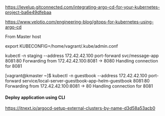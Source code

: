 
https://levelup.gitconnected.com/integrating-argo-cd-for-your-kubernetes-project-ba6e49dfebaa

https://www.velotio.com/engineering-blog/gitops-for-kubernetes-using-argo-cd

From Master host

export KUBECONFIG=/home/vagrant/.kube/admin.conf

kubectl -n staging --address 172.42.42.100 port-forward svc/message-app  8081:80
Forwarding from 172.42.42.100:8081 -> 8080
Handling connection for 8081




[vagrant@kmaster ~]$ kubectl -n guestbook --address 172.42.42.100 port-forward service/local-server-guestbook-app-helm-guestbook  8081:80
Forwarding from 172.42.42.100:8081 -> 80
Handling connection for 8081

#### Deploy application using CLI
https://itnext.io/argocd-setup-external-clusters-by-name-d3d58a53acb0
